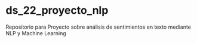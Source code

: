 # ds_22_proyecto_nlp
Repositorio para Proyecto sobre análisis de sentimientos en texto mediante NLP y Machine Learning
